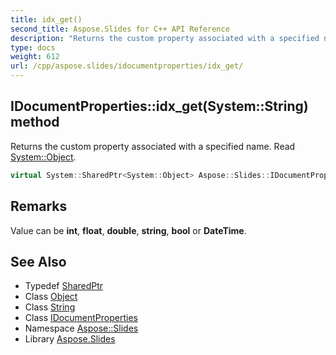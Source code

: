 ```yaml
---
title: idx_get()
second_title: Aspose.Slides for C++ API Reference
description: "Returns the custom property associated with a specified name. Read System::Object."
type: docs
weight: 612
url: /cpp/aspose.slides/idocumentproperties/idx_get/
---
```

## IDocumentProperties::idx_get(System::String) method


Returns the custom property associated with a specified name. Read [System::Object](../../../system/object/).

```cpp
virtual System::SharedPtr<System::Object> Aspose::Slides::IDocumentProperties::idx_get(System::String name)=0
```

## Remarks


Value can be **int**, **float**, **double**, **string**, **bool** or **DateTime**. 
## See Also

* Typedef [SharedPtr](../../system/sharedptr/)
* Class [Object](../../system/object/)
* Class [String](../../system/string/)
* Class [IDocumentProperties](./)
* Namespace [Aspose::Slides](../)
* Library [Aspose.Slides](../../)